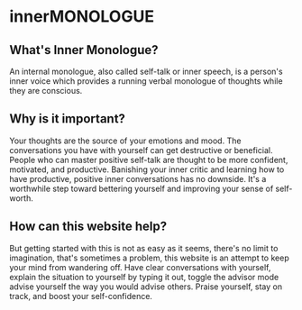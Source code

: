 innerMONOLOGUE
=====

## What's Inner Monologue?
An internal monologue, also called self-talk or inner speech, is a person's inner voice which provides a running verbal monologue of thoughts while they are conscious.  

## Why is it important?
Your thoughts are the source of your emotions and mood. The conversations you have with yourself can get destructive or beneficial.
People who can master positive self-talk are thought to be more confident, motivated, and productive.
Banishing your inner critic and learning how to have productive, positive inner conversations has no downside. It's a worthwhile step toward bettering yourself and improving your sense of self-worth.  

## How can this website help?
But getting started with this is not as easy as it seems, there's no limit to imagination, that's sometimes a problem, this website is an attempt to keep your mind from wandering off.
Have clear conversations with yourself, explain the situation to yourself by typing it out, toggle the advisor mode advise yourself the way you would advise others. Praise yourself, stay on track, and boost your self-confidence.